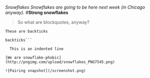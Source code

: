 *Snowflakes*
_Snowflakes are going to be here next week (in Chicago anyway)._
#__Strong snowflakes__

> So what are blockquotes, anyway?

`These are backticks`

```These are triple
backticks```

  This is an indented line

[We are snowflake-phobic](http://pngimg.com/upload/snowflakes_PNG7545.png)

![Pairing snapshot](/screenshot.png)